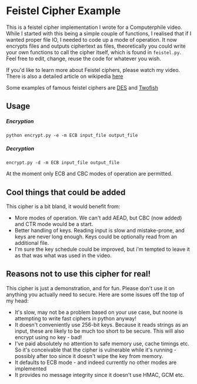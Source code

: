 # Feistel Cipher Example

This is a feistel cipher implementation I wrote for a Computerphile video. While I started with this being a simple couple of functions, I realised that if I wanted proper file IO, I needed to code up a mode of operation. It now encrypts files and outputs ciphertext as files, theoretically you could write your own functions to call the cipher itself, which is found in `feistel.py`. Feel free to edit, change, reuse the code for whatever you wish.

If you'd like to learn more about Feistel ciphers, please watch my video. There is also a detailed article on wikipedia [here](https://en.wikipedia.org/wiki/Feistel_cipher)

Some examples of famous feistel ciphers are [DES](https://en.wikipedia.org/wiki/Data_Encryption_Standard) and [Twofish](https://en.wikipedia.org/wiki/Twofish)

## Usage
##### Encryption
`python encrypt.py -e -m ECB input_file output_file`
##### Decryption
`encrypt.py -d -m ECB input_file output_file`

At the moment only ECB and CBC modes of operation are permitted.

## Cool things that could be added
This cipher is a bit bland, it would benefit from:
* More modes of operation. We can't add AEAD, but CBC (now added) and CTR mode would be a start.
* Better handling of keys. Reading input is slow and mistake-prone, and keys are never long enough. Keys could be optionally read from an additional file.
* I'm sure the key schedule could be improved, but i'm tempted to leave it as that was what was used in the video.

## Reasons not to use this cipher for real!
This cipher is just a demonstration, and for fun. Please don't use it on anything you actually need to secure. Here are some issues off the top of my head:

* It's slow, may not be a problem based on your use case, but noone is attempting to write fast ciphers in python anyway!
* It doesn't conveniently use 256-bit keys. Because it reads strings as an input, these are likely to be much too short to be secure. This will also encrypt using no key - bad!
* I've paid absolutely no attention to safe memory use, cache timings etc. So it's conceivable that the cipher is vulnerable while it's running - possibly after too since it doesn't wipe the key from memory.
* It defaults to ECB mode - and indeed currently no other modes are implemented
* It provides no message integrity since it doesn't use HMAC, GCM etc.
